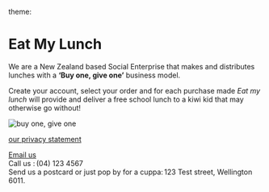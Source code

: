 theme:
# Eat My Lunch

We are a New Zealand based Social Enterprise that makes and distributes lunches with a **‘Buy one, give one’** business model.

Create your account, select your order and for each purchase made *Eat my lunch* will provide and deliver a free school lunch to a kiwi kid that may otherwise go without! 

![buy one, give one](https://Annapari.Github.io/brown-bag-lunchbox-foods.jpg)


[our privacy statement](https://Annapari.github.io/privacypolicy.html)

[Email us](mailto:admin@mylunch.nz) <br>
Call us : (04) 123 4567 <br> 
Send us a postcard or just pop by for a cuppa: 123 Test street, Wellington 6011. 
